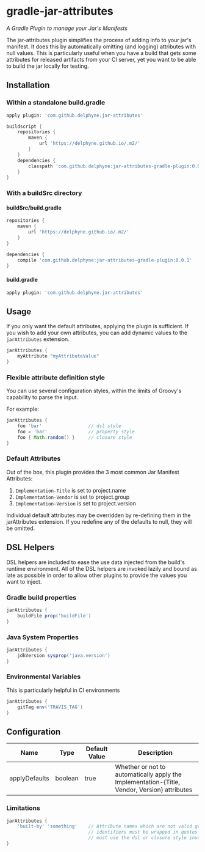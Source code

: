 # gradle-jar-attributes
_A Gradle Plugin to manage your Jar's Manifests_

The jar-attributes plugin simplifies the process of adding info to your jar's manifest.  It does this by automatically
omitting (and logging) attributes with null values.  This is particularly useful when you have a build that gets some
attributes for released artifacts from your CI server, yet you want to be able to build the jar locally for testing.

## Installation

### Within a standalone build.gradle
```groovy
apply plugin: 'com.github.delphyne.jar-attributes'

buildscript {
	repositories {
		maven {
			url 'https://delphyne.github.io/.m2/'
		}
	}
	dependencies {
		classpath 'com.github.delphyne:jar-attributes-gradle-plugin:0.0.1'
	}
}
```

### With a buildSrc directory
#### buildSrc/build.gradle
```groovy
repositories {
	maven {
		url 'https://delphyne.github.io/.m2/'
	}
}

dependencies {
	compile 'com.github.delphyne:jar-attributes-gradle-plugin:0.0.1'
}
```

#### build.gradle
```groovy
apply plugin: 'com.github.delphyne.jar-attributes'
```

## Usage

If you only want the default attributes, applying the plugin is sufficient.  If you wish to add your own attributes,
you can add dynamic values to the `jarAttributes` extension.

```groovy
jarAttributes {
    myAttribute "myAttributeValue"
}
```

### Flexible attribute definition style
You can use several configuration styles, within the limits of Groovy's capability to parse the input. 

For example:
```groovy
jarAttributes {
    foo 'bar'                 // dsl style
    foo = 'bar'               // property style
    foo { Math.random() }     // closure style
}
```


### Default Attributes

Out of the box, this plugin provides the 3 most common Jar Manifest Attributes:
1. `Implementation-Title` is set to project.name
2. `Implementation-Vendor` is set to project.group
3. `Implementation-Version` is set to project.version

Individual default attributes may be overridden by re-defining them in the jarAttributes extension.  If you redefine
any of the defaults to null, they will be omitted.

## DSL Helpers
DSL helpers are included to ease the use data injected from the build's runtime environment.  All of the DSL helpers
are invoked lazily and bound as late as possible in order to allow other plugins to provide the values you want to
inject.
 
### Gradle build properties
```groovy
jarAttributes {
    buildFile prop('buildFile')
}
```

### Java System Properties
```groovy
jarAttributes {
    jdkVersion sysprop('java.version')
}
```

### Environmental Variables
This is particularly helpful in CI environments
```groovy
jarAttributes {
    gitTag env('TRAVIS_TAG')
}
```

## Configuration

Name          | Type    | Default Value        | Description
--------------|---------|----------------------|-------------
applyDefaults | boolean | true                 | Whether or not to automatically apply the Implementation-{Title, Vendor, Version} attributes

### Limitations
```groovy
jarAttributes {
    'built-by' 'something'    // Attribute names which are not valid groovy 
                              // identifiers must be wrapped in quotes and
                              // must use the dsl or closure style invocations
}
```
